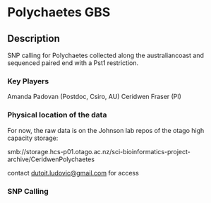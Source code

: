 # Polychaetes GBS

## Description

SNP calling for Polychaetes collected along the australiancoast and sequenced paired end with a Pst1 restriction.


### Key Players

Amanda Padovan (Postdoc, Csiro, AU)
Ceridwen Fraser (PI)


### Physical location of the data

For now, the raw data is on the Johnson lab repos of the otago high capacity storage:

smb://storage.hcs-p01.otago.ac.nz/sci-bioinformatics-project-archive/CeridwenPolychaetes

contact dutoit.ludovic@gmail.com for access

### SNP Calling
